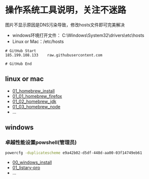# 操作系统工具说明，关注不迷路

图片不显示原因是DNS污染导致，修改hosts文件即可完美解决

- windows环境打开文件： C:\Windows\System32\drivers\etc\hosts
- Linux or Mac：/etc/hosts

```hosts
# GitHub Start
185.199.108.133    raw.githubusercontent.com

# GitHub End
```

## linux or mac

- [01_homebrew_install](./linux%20or%20mac/01_homebrew_install/README.md)
- [01_01_homebrew_firefox](./linux%20or%20mac/01_homebrew_install/01_01_homebrew_firefox/README.md)
- [01_02_homebrew_jdk](./linux%20or%20mac/01_homebrew_install/01_02_homebrew_jdk/README.md)
- [01_03_homebrew_node](./linux%20or%20mac/01_homebrew_install/01_03_homebrew_node/README.md)
- ...

## windows

### 卓越性能设置powshell(管理员)

```sh
powercfg -duplicatescheme e9a42b02-d5df-448d-aa00-03f14749eb61
```
- [00_windows_install](./windows/00_windows_install/README.md)
- [01_listary-pro](./windows/01_Listary-pro/README.md)
- ...
